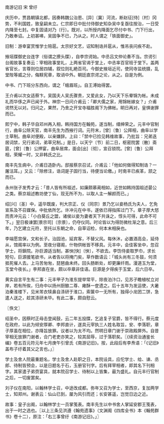 
南游记旧 宋 曾纡 


   庆历中，贾昌朝镇北都，因奏韩魏公治恩、[异]〔冀〕河流，断赵征[侍]〔村〕冈势，不利国姓，致皇嗣未立。仁宗即日中批付侍御史知杂吴中复亟往按治，一日受内降至七封。中复固请对乃〔行〕。既对，以所授内降面乞尽付中书、门下行出，乃敢奉诏。上初甚咈，吴固争不已，乃从之。时人谓之「铁面御史」。

   旧制：游幸宴赏惟学士陪扈。太宗好文艺，诏知制诰并扈从，惟吊丧问疾不赴。

   掖垣牒御史台连字（俗谓之撩头牒），自李宗谔始。中丞吕文仲论奏不当。宗谔引台阁故事复奏云：宰相政事堂礼，上两省官谒于堂上，中丞率百官班于堂下。盖两省官长，言尊则位居四辅，叙位则礼絶百司。今御史掖垣近司，使同寺监统摄，乱堂陛等威之分，侮黩宪章，取诮中外。朝廷直宗谔之论，从之。自是为例。

   中书、门下班分东西向，谓之「蛾眉班」。自王溥始得罢。

   王介甫以次女适蔡卞。吴国夫人吴氏骤贵，又爱此女，乃以天下乐晕锦为帐。未成礼而华侈之声已闻于外。神宗一日问介甫云：「卿大儒之家，用锦帐嫁女？」介甫谔然无以对。归问之，果然，乃舍之开宝寺福胜阁下为佛帐。眀日再对，皇惧谢罪而已。

   熙宁中，韩子华自邓州再入相，韩持国方在翰苑，遂当制，缙绅荣之。元丰中官制行，曲阜公除天官，南丰先生为西掖行词。元符末，[曾]〔鲁〕公拜相，曲阜以学士草制。曲阜对便殿，以亲嫌辞。上曰：「禁中已捡见韩维故事，乃批旨：兄弟迭居词禁，兄行弟词，弟草兄制。」是日，以天宁〔节〕前二日，枢密院罢〔散〕斋筵，[曾]〔鲁〕公押宴，曲阜居席，面会[出]〔彻〕，宣召锁院。[曾]〔鲁〕公拜相，荣耀一时，又非韩氏之比。

   南丰先生病中，介甫日造卧内。邸报蔡京召试，介甫云：「他如何做得知制诰？一屠沽耳。」又云：「除修注，诰词是子固行当，待便当论缴。」时南丰已疾革，颔之而已。

   永州张子发秀才云：「昔人皆有所祖述，如廉颇慕蔺相如，近世如韩持国祖述晏公之类。蔡京祖述教坊使丁仙，现无所不为，以取人主一解颜而已。」

   绍[兴]〔圣〕中，遥华既废，判大宗正、仪〔同宗〕景乃乞以妾杨氏为夫人，乞免宣系及不召媒保。中批依所乞。许冲元在中书，遂依已得指挥过门下。章子厚大怒而责冲元云：「小白葵丘之盟，诸侯以妾为妻者天下共诛之，惇头可得，此命不可下。」翌日极谏罢[景宗司]〔宗景〕，仍夺仪同。时论皆以为得防微杜渐之意。后三年，乃乞建立元符，至托以东朝之命，自草诏检，何本末相戾也。

   李端愿宫保，文和长子。治园池，延宾客，不替父风。每休沐，必置酒高会，延侍从，馆阁率以为例。至夜分寝阁，什物供帐皆不移具。元丰中，会佳客坐中，忽召学士，将鎻院。孙巨源适当制，甚怏[快]〔怏〕，不欲去。李饬侍妾取罗巾，求长短句，巨源援笔欲书，从者告以将掩门矣，草作数语云：「城头尚有三冬鼓，何须抵死催人去。上马苦匆匆，琵琶曲未终。回头肠断处，却更廉纤雨。漫道玉为堂，玉堂今夜长。」李邦直在坐，颇以卒章非佳语。巨源是夕得疾于玉堂，后六日卒。

   黄实自言平生有二事：元丰甲子为淮东提举常平，除夜泊汴口，见苏子瞻植杖立对岸，若有所俟，归舟中以扬州厨酿二尊、雍酥一奁遗之。后十五年为发运使，大暑泊秦淮楼下，见米芾衣犊鼻自涤研于淮口，索箧中一无所有，独得小龙团二饼，急遣人送之，趁其涤研未毕。有此二事，颇自慰云。


〖佚文〗

   绍圣中，因蔡时正母击登闻鼓，云二年五投牒，乞追复子官爵，皆不得行。蔡元度在政府，以此为倾安厚卿、李邦直计，遂具元宰执三人姓名取旨，安、李落职，章子厚虽在相位，亦降旨放罪。议者以为太不均。然明日章门谢于崇政殿屏外。自昔宰相无放罪门谢者，合门老吏亦笑之，较其屈辱，过于落职矣。〖《续资治通鉴长编》卷五百元符元年七月庚午引曾氏《南游记旧》。按，此段后有李焘语：「《记旧》盖布子纡着其父之言也。」〗

   学士及舍人院最重题名，学士及舍人赴职之日，本院设具，应佗学士、给、谏、丞郎、待制皆预会，以是日题名于石，玉册官刊字。后有拜宰相者，即其名下刊相字。其家遣子弟赍宴具，就本院召学士、待制以上皆集，最为盛礼。自元丰行官制之后，一切废罢矣。

   刘子仪在南阳，以翰林学士召，中途改成都。弥年又召为学士，至西京，复加两学士，知郑州。谢表云：仙山已到，屡为风引而还；长安甚遥，岂觉日边之近。

   故事：皇子出阁，以翰林学士一员掌笺表。南丰先生以中书舍人掌延安郡王笺表，出于一时之选也。〖以上三条见洪遵《翰苑遗事》（文渊阁《四库全书》本《翰苑群书》卷十二），原注：「右三事曾纡《南游记旧》。」〗
